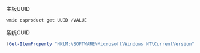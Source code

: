 主板UUID

```powershell
wmic csproduct get UUID /VALUE
```

系统GUID

```powershell
(Get-ItemProperty "HKLM:\SOFTWARE\Microsoft\Windows NT\CurrentVersion" ProductID).ProductId
```


